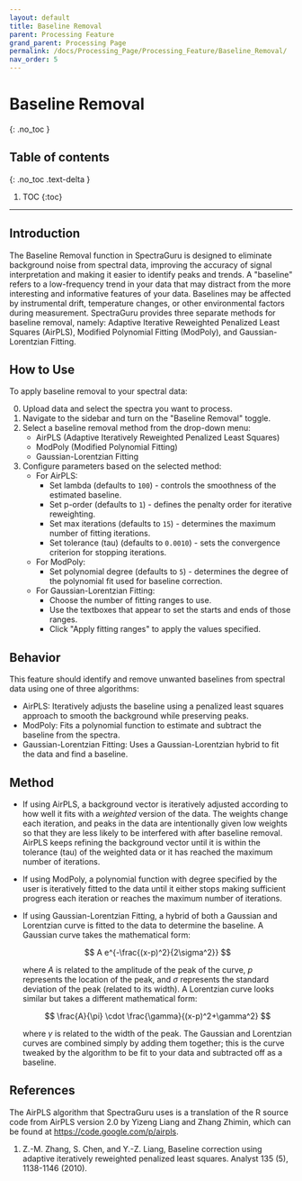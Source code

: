 ```yaml
---
layout: default
title: Baseline Removal
parent: Processing Feature
grand_parent: Processing Page
permalink: /docs/Processing_Page/Processing_Feature/Baseline_Removal/
nav_order: 5
---
```


# Baseline Removal
{: .no_toc }

## Table of contents
{: .no_toc .text-delta }

1. TOC
{:toc}

---

## Introduction

The Baseline Removal function in SpectraGuru is designed to eliminate background noise from spectral data, improving the accuracy of signal interpretation and making it easier to identify peaks and trends. A "baseline" refers to a low-frequency trend in your data that may distract from the more interesting and informative features of your data. Baselines may be affected by instrumental drift, temperature changes, or other environmental factors during measurement. SpectraGuru provides three separate methods for baseline removal, namely: Adaptive Iterative Reweighted Penalized Least Squares (AirPLS), Modified Polynomial Fitting (ModPoly), and Gaussian-Lorentzian Fitting.

## How to Use

To apply baseline removal to your spectral data:

0. Upload data and select the spectra you want to process.
1. Navigate to the sidebar and turn on the "Baseline Removal" toggle.
2. Select a baseline removal method from the drop-down menu:
    - AirPLS (Adaptive Iteratively Reweighted Penalized Least Squares)
    - ModPoly (Modified Polynomial Fitting)
    - Gaussian-Lorentzian Fitting
3. Configure parameters based on the selected method:
    - For AirPLS:
        - Set lambda (defaults to `100`) - controls the smoothness of the estimated baseline.
        - Set p-order (defaults to `1`) - defines the penalty order for iterative reweighting.
        - Set max iterations (defaults to `15`) - determines the maximum number of fitting iterations.
        - Set tolerance (tau) (defaults to `0.0010`) - sets the convergence criterion for stopping iterations.
    - For ModPoly:
        - Set polynomial degree (defaults to `5`) - determines the degree of the polynomial fit used for baseline correction.
    - For Gaussian-Lorentzian Fitting:
        - Choose the number of fitting ranges to use.
        - Use the textboxes that appear to set the starts and ends of those ranges.
        - Click "Apply fitting ranges" to apply the values specified.

## Behavior

This feature should identify and remove unwanted baselines from spectral data using one of three algorithms:
- AirPLS: Iteratively adjusts the baseline using a penalized least squares approach to smooth the background while preserving peaks. 
- ModPoly: Fits a polynomial function to estimate and subtract the baseline from the spectra.
- Gaussian-Lorentzian Fitting: Uses a Gaussian-Lorentzian hybrid to fit the data and find a baseline.

## Method

- If using AirPLS, a background vector is iteratively adjusted according to how well it fits with a *weighted* version of the data. The weights change each iteration, and peaks in the data are intentionally given low weights so that they are less likely to be interfered with after baseline removal. AirPLS keeps refining the background vector until it is within the tolerance (tau) of the weighted data or it has reached the maximum number of iterations.
- If using ModPoly, a polynomial function with degree specified by the user is iteratively fitted to the data until it either stops making sufficient progress each iteration or reaches the maximum number of iterations.
- If using Gaussian-Lorentzian Fitting, a hybrid of both a Gaussian and Lorentzian curve is fitted to the data to determine the baseline. A Gaussian curve takes the mathematical form:

    $$
    A e^{-\frac{(x-p)^2}{2\sigma^2}}
    $$

    where $A$ is related to the amplitude of the peak of the curve, $p$ represents the location of the peak, and $\sigma$ represents the standard deviation of the peak (related to its width). A Lorentzian curve looks similar but takes a different mathematical form:

    $$
    \frac{A}{\pi} \cdot \frac{\gamma}{(x-p)^2+\gamma^2}
    $$

    where $\gamma$ is related to the width of the peak. The Gaussian and Lorentzian curves are combined simply by adding them together; this is the curve tweaked by the algorithm to be fit to your data and subtracted off as a baseline.

## References

The AirPLS algorithm that SpectraGuru uses is a translation of the R source code from AirPLS version 2.0 by Yizeng Liang and Zhang Zhimin, which can be found at https://code.google.com/p/airpls.

1. Z.-M. Zhang, S. Chen, and Y.-Z. Liang, Baseline correction using adaptive iteratively reweighted penalized least squares. Analyst 135 (5), 1138-1146 (2010).